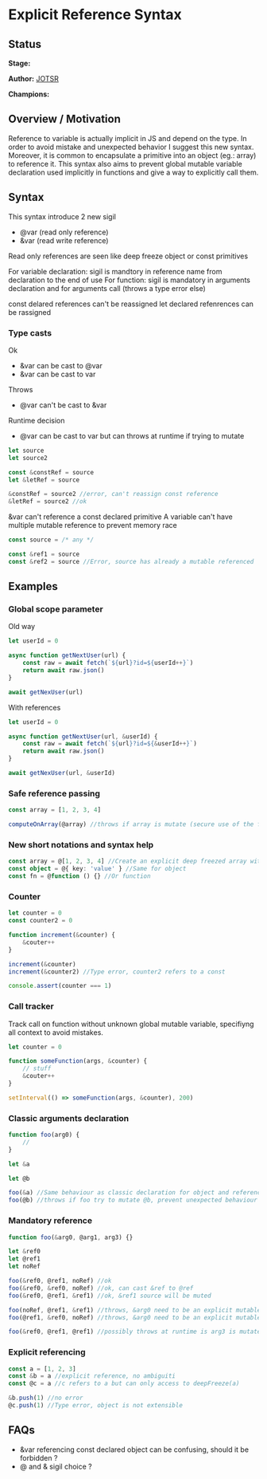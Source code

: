 # Explicit Reference Syntax

## Status

**Stage:**

**Author:** [JOTSR](https://github.com/JOTSR)

**Champions:**

## Overview / Motivation

Reference to variable is actually implicit in JS and depend on the type. In order to avoid mistake and unexpected behavior I suggest this new syntax. Moreover, it is common to encapsulate a primitive into an object (eg.: array) to reference it. This syntax also aims to prevent global mutable variable declaration used implicitly in functions and give a way to explicitly call them.

## Syntax

This syntax introduce 2 new sigil
- @var (read only reference)
- &var (read write reference)

Read only references are seen like deep freeze object or const primitives

For variable declaration: sigil is mandtory in reference name from declaration to the end of use
For function: sigil is mandatory in arguments declaration and for arguments call (throws a type error else)

const delared references can't be reassigned
let declared refenrences can be rassigned

### Type casts

Ok
- &var can be cast to @var
- &var can be cast to var

Throws
- @var can't be cast to &var

Runtime decision
- @var can be cast to var but can throws at runtime if trying to mutate

```ts
let source
let source2

const &constRef = source
let &letRef = source

&constRef = source2 //error, can't reassign const reference
&letRef = source2 //ok
```

&var can't reference a const declared primitive
A variable can't have multiple mutable reference to prevent memory race

```ts
const source = /* any */

const &ref1 = source
const &ref2 = source //Error, source has already a mutable referenced
```

## Examples

### Global scope parameter

Old way
```ts
let userId = 0

async function getNextUser(url) {
    const raw = await fetch(`${url}?id=${userId++}`)
    return await raw.json()
}

await getNexUser(url)
```

With references
```ts
let userId = 0

async function getNextUser(url, &userId) {
    const raw = await fetch(`${url}?id=${&userId++}`)
    return await raw.json()
}

await getNexUser(url, &userId)
```

### Safe reference passing

```ts
const array = [1, 2, 3, 4]

computeOnArray(@array) //throws if array is mutate (secure use of the function)
```

### New short notations and syntax help

```ts
const array = @[1, 2, 3, 4] //Create an explicit deep freezed array with a simple and clear syntax
const object = @{ key: 'value' } //Same for object
const fn = @function () {} //Or function
```

### Counter

```ts
let counter = 0
const counter2 = 0

function increment(&counter) {
    &couter++
}

increment(&counter)
increment(&counter2) //Type error, counter2 refers to a const

console.assert(counter === 1)
```

### Call tracker

Track call on function without unknown global mutable variable, specifiyng all context to avoid mistakes.

```ts
let counter = 0

function someFunction(args, &counter) {
    // stuff
    &couter++
}

setInterval(() => someFunction(args, &counter), 200)
```

### Classic arguments declaration

```ts
function foo(arg0) {
    //
}

let &a

let @b

foo(&a) //Same behaviour as classic declaration for object and reference behaviour for primitives
foo(@b) //throws if foo try to mutate @b, prevent unexpected behaviour
```

### Mandatory reference

```ts
function foo(&arg0, @arg1, arg3) {}

let &ref0
let @ref1
let noRef

foo(&ref0, @ref1, noRef) //ok
foo(&ref0, &ref0, noRef) //ok, can cast &ref to @ref
foo(&ref0, @ref1, &ref1) //ok, &ref1 source will be muted

foo(noRef, @ref1, &ref1) //throws, &arg0 need to be an explicit mutable reference
foo(@ref1, &ref0, noRef) //throws, &arg0 need to be an explicit mutable reference

foo(&ref0, @ref1, @ref1) //possibly throws at runtime is arg3 is mutated
```

### Explicit referencing

```ts
const a = [1, 2, 3]
const &b = a //explicit reference, no ambiguiti
const @c = a //c refers to a but can only access to deepFreeze(a)

&b.push(1) //no error
@c.push(1) //Type error, object is not extensible
```

## FAQs
- &var referencing const declared object can be confusing, should it be forbidden ?
- @ and & sigil choice ?